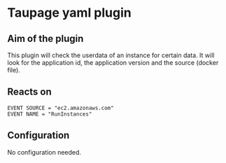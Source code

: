 Taupage yaml plugin
===================

Aim of the plugin
-----------------
This plugin will check the userdata of an instance for certain data.
It will look for the application id, the application version and the source (docker file).

Reacts on
---------
```
EVENT SOURCE = "ec2.amazonaws.com"
EVENT NAME = "RunInstances"
```

Configuration
-------------
No configuration needed.